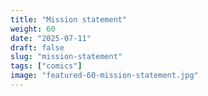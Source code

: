 ```yaml
---
title: "Mission statement"
weight: 60
date: "2025-07-11"
draft: false
slug: "mission-statement"
tags: ["comics"]
image: "featured-60-mission-statement.jpg"
---
```

